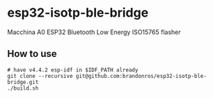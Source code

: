 # esp32-isotp-ble-bridge
Macchina A0 ESP32 Bluetooth Low Energy ISO15765 flasher

## How to use

```shell
# have v4.4.2 esp-idf in $IDF_PATH already 
git clone --recursive git@github.com:brandonros/esp32-isotp-ble-bridge.git
./build.sh
```
